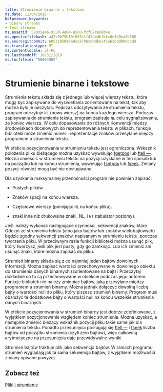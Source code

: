 ```yaml
---
title: Strumienie binarne i tekstowe
ms.date: 11/04/2016
helpviewer_keywords:
- binary streams
- text streams
ms.assetid: 57035e4a-955d-4e04-a560-fcf67ce68b4e
ms.openlocfilehash: a47c0b79b10f685c1f43ae4bfbfc6e1b9ea2b508
ms.sourcegitcommit: 6052185696adca270bc9bdbec45a626dd89cdcdd
ms.translationtype: MT
ms.contentlocale: pl-PL
ms.lasthandoff: 10/31/2018
ms.locfileid: "50664909"
---
```

# <a name="text-and-binary-streams"></a>Strumienie binarne i tekstowe

Strumienia tekstu składa się z jednego lub więcej wierszy tekstu, które mogą być zapisywane do wyświetlania zorientowane na tekst, tak aby można było je odczytać. Podczas odczytywania ze strumienia tekstu, program odczytuje `NL` (nowy wiersz) na końcu każdego wiersza. Podczas zapisywania do strumienia tekstu, program zapisuje `NL` celu sygnalizowania, że koniec wiersza. W celu dopasowania do różnych Konwencji między środowiskach docelowych do reprezentowania tekstu w plikach, funkcje biblioteki może zmienić numer i reprezentacje znaków przesyłane między programem a strumienia tekstu.

W efekcie pozycjonowania w strumieniu tekstu jest ograniczona. Wskaźnik położenia pliku bieżącego można uzyskać wywołując [fgetpos](../c-runtime-library/reference/fgetpos.md) lub [ftell —](../c-runtime-library/reference/ftell-ftelli64.md). Można umieścić w strumieniu tekstu na pozycji uzyskane w ten sposób lub na początku lub na końcu strumienia, wywołując [fsetpos](../c-runtime-library/reference/fsetpos.md) lub [fseek](../c-runtime-library/reference/fseek-fseeki64.md). Zmiany pozycji również mogą być nie obsługiwane.

Dla uzyskania maksymalnej przenośności program nie powinien zapisać:

- Pustych plików.

- Znaków spacji na końcu wiersza.

- Częściowe wierszy (pomijając `NL` na końcu pliku).

- znaki inne niż drukowalne znaki, NL, i `HT` (tabulator poziomy).

Jeśli należy wykonać następujące czynności, sekwencji znaków, które Odczyt ze strumienia tekstu (albo jako bajtów lub znaków wielobajtowych) będzie zgodny sekwencji znaków, napisanym w strumieniu tekstu, podczas tworzenia pliku. W przeciwnym razie funkcji biblioteki można usunąć plik, który tworzysz, jeśli plik jest pusty, gdy go zamknąć. Lub ich zmienić ani usunąć znaki, które można zapisać do pliku.

Strumień binarny składa się z co najmniej jeden bajtów dowolnych informacji. Można zapisać wartości przechowywane w dowolnego obiektu do strumienia danych binarnych (zorientowane na bajt) i Przeczytaj dokładnie co to są przechowywane w obiekcie podczas jego autorem. Funkcje bibliotek nie należy zmieniać bajtów, jaką przesyłane między programem a strumień binarny. Można jednak dołączyć dowolną liczbę bajty o wartości null do pliku, który piszesz strumień binarny. Program musi obsłużyć te dodatkowe bajty o wartości null na końcu wszelkie strumienia danych binarnych.

W efekcie pozycjonowania w strumień binarny jest dobrze zdefiniowane, z wyjątkiem pozycjonowanie względem koniec strumienia. Można uzyskać, a następnie zmienić bieżący wskaźnik pozycji pliku takie same jak dla strumienia tekstu. Ponadto przesunięcia posługują się [ftell —](../c-runtime-library/reference/ftell-ftelli64.md) i [fseek](../c-runtime-library/reference/fseek-fseeki64.md) liczba bajtów od początku strumienia (czyli zero bajtów), więc całkowitą arytmetyczne na przesunięcia daje przewidywalne wyniki.

Strumień bajtów traktuje plik jako sekwencja bajtów. W ramach programu strumień wyglądają jak ta sama sekwencja bajtów, z wyjątkiem możliwości zmiany opisane powyżej.

## <a name="see-also"></a>Zobacz też

[Pliki i strumienie](../c-runtime-library/files-and-streams.md)